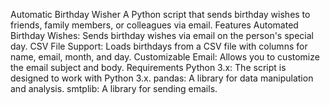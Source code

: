 Automatic Birthday Wisher
A Python script that sends birthday wishes to friends, family members, or colleagues via email.
Features
Automated Birthday Wishes: Sends birthday wishes via email on the person's special day.
CSV File Support: Loads birthdays from a CSV file with columns for name, email, month, and day.
Customizable Email: Allows you to customize the email subject and body.
Requirements
Python 3.x: The script is designed to work with Python 3.x.
pandas: A library for data manipulation and analysis.
smtplib: A library for sending emails.